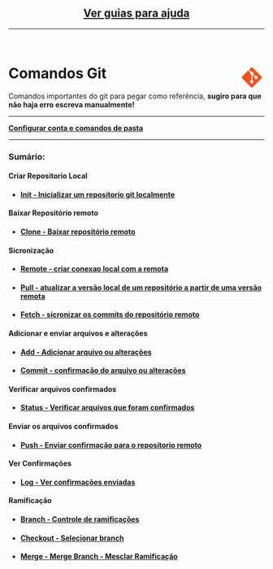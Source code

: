 <div align="center">
<h2><a href="https://github.com/gladsonsimoes/git/blob/main/guias/README.md"> Ver guias para ajuda  </a> </h2>
</div>
<hr>

<br>
<div><h1> Comandos Git <img align="right" width="50px" src="img/icons8-git-48.png"></h1></div>

<p>Comandos importantes do git para pegar como referência,  <b> sugiro para que não haja erro escreva manualmente!</b> </p>
<hr>


<a href="https://github.com/gladsonsimoes/git/blob/main/Configura%C3%A7%C3%A3o%26Diret%C3%B3rio.md"><b> Configurar conta e comandos de pasta</b></a>
<hr>

### Sumário:

#### Criar Repositorio Local
- #### <a href="#init"> Init - Inicializar um repositorio git localmente </a><br>

#### Baixar Repositório remoto
- #### <a href="#clone"> Clone - Baixar repositório remoto </a><br>  

#### Sicronização
- #### <a href="#remote"> Remote - criar conexao local com a remota </a><br>  
- #### <a href="#pull"> Pull - atualizar a versão local de um repositório a partir de uma versão remota </a><br>
- #### <a href="#fetch"> Fetch - sicronizar os commits do repositório remoto </a><br>

#### Adicionar e enviar arquivos e alterações
- #### <a href="#addFiles"> Add - Adicionar arquivo ou alterações </a><br>
- #### <a href="#commit"> Commit - confirmação do arquivo ou alterações </a><br>

#### Verificar arquivos confirmados
- #### <a href="#status"> Status - Verificar arquivos que foram confirmados</a>

#### Enviar os arquivos confirmados
- #### <a href="#push"> Push - Enviar confirmação para o repositorio remoto </a><br>

#### Ver Confirmações
- #### <a href="#log"> Log - Ver confirmações enviadas </a><br>

#### Ramificação 
- #### <a href="#branch"> Branch - Controle de ramificações </a><br>
- #### <a href="#checkout"> Checkout - Selecionar branch </a><br>  
- #### <a href="#merge"> Merge - Merge Branch - Mesclar Ramificação </a><br>     


